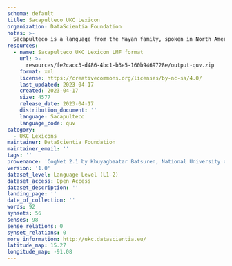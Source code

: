 ```yaml
---
schema: default
title: Sacapulteco UKC Lexicon
organization: DataScientia Foundation
notes: >-
  Sacapulteco is a language from the Mayan family, spoken in North America. The UKC Lexicon of Sacapulteco is represented as a lexico-semantic network. It consists of words, word senses, synsets, as well as sense-level and synset-level relationships.
resources:
  - name: Sacapulteco UKC Lexicon LMF format
    url: >-
      resources/fe2cacc3-d486-4bc1-b3e5-160b9469728e/output-quv.zip
    format: xml
    license: https://creativecommons.org/licenses/by-nc-sa/4.0/
    last_updated: 2023-04-17
    created: 2023-04-17
    size: 4577
    release_date: 2023-04-17
    distribution_document: ''
    language: Sacapulteco
    language_code: quv
category:
  - UKC Lexicons
maintainer: DataScientia Foundation
maintainer_email: ''
tags: ''
provenance: 'CogNet 2.1 by Khuyagbaatar Batsuren, National University of Mongolia (http://cognet.ukc.disi.unitn.it); Native Languages of the Americas 2021.11. by Laura Redish and Orrin Lewis (http://www.native-languages.org); Princeton WordNet 2.1 by Princeton University (https://wordnet.princeton.edu)'
version: '1.0'
dataset_level: Language Level (L1-2)
dataset_access: Open Access
dataset_description: ''
landing_page: ''
date_of_collection: ''
words: 92
synsets: 56
senses: 98
sense_relations: 0
synset_relations: 0
more_information: http://ukc.datascientia.eu/
latitude_map: 15.27
longitude_map: -91.08
---
```

